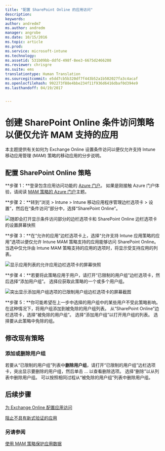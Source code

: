 ```yaml
---
title: "配置 SharePoint Online 的应用访问"
description: 
keywords: 
author: andredm7
ms.author: andredm
manager: angrobe
ms.date: 10/15/2016
ms.topic: article
ms.prod: 
ms.service: microsoft-intune
ms.technology: 
ms.assetid: 531b09bb-ddfd-498f-8ee3-6675d2466208
ms.reviewer: chrisgre
ms.suite: ems
translationtype: Human Translation
ms.sourcegitcommit: e5dd7cb5b320df7f443b52a1b502027fa3c4acaf
ms.openlocfilehash: 992273f88e4bbe234f11f936d6416dbaf0d394e9
ms.lasthandoff: 04/19/2017


---
```


# <a name="create-a-sharepoint-online-conditional-access-policy-to-only-allow-apps-supported-by-mam"></a>创建 SharePoint Online 条件访问策略以便仅允许 MAM 支持的应用
本主题提供有关如何为 Exchange Online 设置条件访问以便仅允许支持 Intune 移动应用管理 (MAM) 策略的移动应用的分步说明。

## <a name="configure-a-sharepoint-online-policy"></a>配置 SharePoint Online 策略
**步骤 1：**登录包含应用访问功能的 [Azure 门户](https://portal.azure.com)。 如果是刚接触 Azure 门户体验，请阅读 [MAM 策略的 Azure 门户](azure-portal-for-microsoft-intune-mam-policies.md)主题。

**步骤 2：**转到“浏览 > Intune > Intune 移动应用程序管理边栏选项卡 > 设置”，然后在“条件访问”部分中，选择“SharePoint Online”。

![随即会打开显示条件访问部分的边栏选项卡和 SharePoint Online 边栏选项卡的设置屏幕快照](../media/mam-ca-settings-spo.png)

**步骤 3：**在“允许的应用”边栏选项卡上，选择“允许支持 Intune 应用策略的应用”选项以便仅允许 Intune MAM 策略支持的应用能够访问 SharePoint Online。 当选中仅允许由 Intune MAM 策略支持的应用的选项时，将显示受支持应用的列表。

![显示应用列表的允许应用边栏选项卡的屏幕快照](../media/mam-ca-spo-allowed-apps.png)

**步骤 4：**若要将此策略应用于用户，请打开“已限制的用户组”边栏选项卡，然后选择“添加用户组”。 选择应获取此策略的一个或多个用户组。

![突出显示添加用户组选项的已限制用户组边栏选项卡的屏幕截图](../media/mam-ca-spo-restricted-groups.png)


**步骤 5：**你可能希望在上一步中选择的用户组中的某些用户不受此策略影响。 在这种情况下，将用户组添加到被免除的用户组列表。 从“SharePoint Online”边栏选项卡，选择“被免除的用户组”。 选择“添加用户组”以打开用户组的列表。 选择要从此策略中免除的组。  

## <a name="modifying-an-existing-policy"></a>修改现有策略
### <a name="adding-or-deleting-user-groups"></a>添加或删除用户组
若要从“已限制的用户组”列表中**删除用户组**，请打开“已限制的用户组”边栏选项卡，突出显示要删除的用户组，然后单击 … 以查看删除选项。 选择“删除”以从列表中删除用户组。 可以按照相同过程从“被免除的用户组”列表中删除用户组。


## <a name="next-steps"></a>后续步骤
[为 Exchange Online 配置应用访问](mam-ca-for-exchange-online.md)

[阻止不具有新式验证的应用](block-apps-with-no-modern-authentication.md)

### <a name="see-also"></a>另请参阅

[使用 MAM 策略保护应用数据](protect-app-data-using-mobile-app-management-policies-with-microsoft-intune.md)

